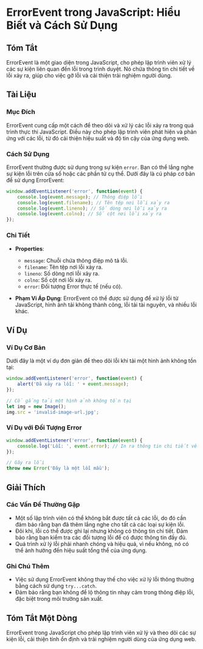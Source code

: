 <!--
Meta Description: # ErrorEvent trong JavaScript: Hiểu Biết và Cách Sử Dụng ## Tóm Tắt ErrorEvent là một giao diện trong JavaScript, cho phép lập trình viên xử lý các sự...
Meta Keywords: lỗi, dụng, các, thông, xảy
-->

# ErrorEvent trong JavaScript: Hiểu Biết và Cách Sử Dụng

## Tóm Tắt
ErrorEvent là một giao diện trong JavaScript, cho phép lập trình viên xử lý các sự kiện liên quan đến lỗi trong trình duyệt. Nó chứa thông tin chi tiết về lỗi xảy ra, giúp cho việc gỡ lỗi và cải thiện trải nghiệm người dùng.

## Tài Liệu
### Mục Đích
ErrorEvent cung cấp một cách để theo dõi và xử lý các lỗi xảy ra trong quá trình thực thi JavaScript. Điều này cho phép lập trình viên phát hiện và phản ứng với các lỗi, từ đó cải thiện hiệu suất và độ tin cậy của ứng dụng web.

### Cách Sử Dụng
ErrorEvent thường được sử dụng trong sự kiện `error`. Bạn có thể lắng nghe sự kiện lỗi trên cửa sổ hoặc các phần tử cụ thể. Dưới đây là cú pháp cơ bản để sử dụng ErrorEvent:

```javascript
window.addEventListener('error', function(event) {
    console.log(event.message); // Thông điệp lỗi
    console.log(event.filename); // Tên tệp nơi lỗi xảy ra
    console.log(event.lineno); // Số dòng nơi lỗi xảy ra
    console.log(event.colno); // Số cột nơi lỗi xảy ra
});
```

### Chi Tiết
- **Properties**:
  - `message`: Chuỗi chứa thông điệp mô tả lỗi.
  - `filename`: Tên tệp nơi lỗi xảy ra.
  - `lineno`: Số dòng nơi lỗi xảy ra.
  - `colno`: Số cột nơi lỗi xảy ra.
  - `error`: Đối tượng Error thực tế (nếu có).

- **Phạm Vi Áp Dụng**: ErrorEvent có thể được sử dụng để xử lý lỗi từ JavaScript, hình ảnh tải không thành công, lỗi tải tài nguyên, và nhiều lỗi khác.

## Ví Dụ
### Ví Dụ Cơ Bản
Dưới đây là một ví dụ đơn giản để theo dõi lỗi khi tải một hình ảnh không tồn tại:

```javascript
window.addEventListener('error', function(event) {
    alert('Đã xảy ra lỗi: ' + event.message);
});

// Cố gắng tải một hình ảnh không tồn tại
let img = new Image();
img.src = 'invalid-image-url.jpg';
```

### Ví Dụ với Đối Tượng Error
```javascript
window.addEventListener('error', function(event) {
    console.log('Lỗi: ', event.error); // In ra thông tin chi tiết về lỗi
});

// Gây ra lỗi
throw new Error('Đây là một lỗi mẫu');
```

## Giải Thích
### Các Vấn Đề Thường Gặp
- Một số lập trình viên có thể không bắt được tất cả các lỗi, do đó cần đảm bảo rằng bạn đã thêm lắng nghe cho tất cả các loại sự kiện lỗi.
- Đôi khi, lỗi có thể được ghi lại nhưng không có thông tin chi tiết. Đảm bảo rằng bạn kiểm tra các đối tượng lỗi để có được thông tin đầy đủ.
- Quá trình xử lý lỗi phải nhanh chóng và hiệu quả, vì nếu không, nó có thể ảnh hưởng đến hiệu suất tổng thể của ứng dụng.

### Ghi Chú Thêm
- Việc sử dụng ErrorEvent không thay thế cho việc xử lý lỗi thông thường bằng cách sử dụng `try...catch`.
- Đảm bảo rằng bạn không để lộ thông tin nhạy cảm trong thông điệp lỗi, đặc biệt trong môi trường sản xuất.

## Tóm Tắt Một Dòng
ErrorEvent trong JavaScript cho phép lập trình viên xử lý và theo dõi các sự kiện lỗi, cải thiện tính ổn định và trải nghiệm người dùng của ứng dụng web.